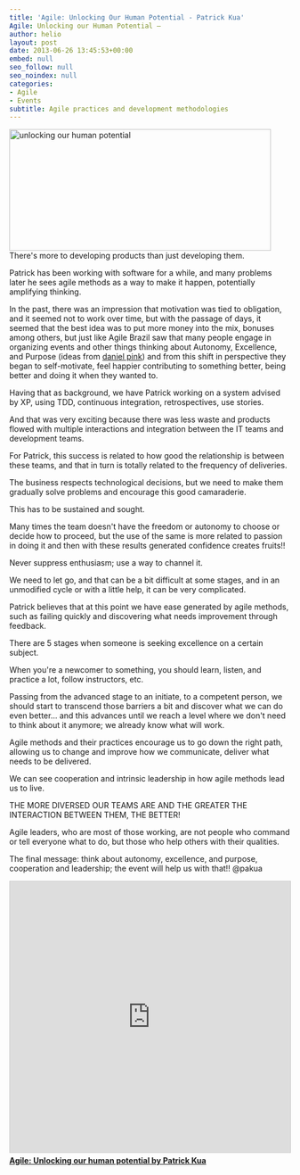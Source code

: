 ```yaml
---
title: 'Agile: Unlocking Our Human Potential - Patrick Kua'
Agile: Unlocking our Human Potential –
author: helio
layout: post
date: 2013-06-26 13:45:53+00:00
embed: null
seo_follow: null
seo_noindex: null
categories:
- Agile
- Events
subtitle: Agile practices and development methodologies
---
```


[<img class="aligncenter size-full wp-image-777" alt="unlocking our human potential" src="/uploads/2013/06/unlockingourhumanpotential.png" width="470" height="218" srcset="/uploads/2013/06/unlockingourhumanpotential.png 470w, /uploads/2013/06/unlockingourhumanpotential-300x139.png 300w" sizes="(max-width: 470px) 100vw, 470px" />][1] There's more to developing products than just developing them.

Patrick has been working with software for a while, and many problems later he sees agile methods as a way to make it happen, potentially amplifying thinking.

In the past, there was an impression that motivation was tied to obligation, and it seemed not to work over time, but with the passage of days, it seemed that the best idea was to put more money into the mix, bonuses among others, but just like Agile Brazil saw that many people engage in organizing events and other things thinking about Autonomy, Excellence, and Purpose (ideas from <a title="Dan pink site" href="http://www.danpink.com/" target="_blank">daniel pink</a>) and from this shift in perspective they began to self-motivate, feel happier contributing to something better, being better and doing it when they wanted to.

Having that as background, we have Patrick working on a system advised by XP, using TDD, continuous integration, retrospectives, use stories.

And that was very exciting because there was less waste and products flowed with multiple interactions and integration between the IT teams and development teams.

For Patrick, this success is related to how good the relationship is between these teams, and that in turn is totally related to the frequency of deliveries.

The business respects technological decisions, but we need to make them gradually solve problems and encourage this good camaraderie.

This has to be sustained and sought.

Many times the team doesn't have the freedom or autonomy to choose or decide how to proceed, but the use of the same is more related to passion in doing it and then with these results generated confidence creates fruits!!

Never suppress enthusiasm; use a way to channel it.

We need to let go, and that can be a bit difficult at some stages, and in an unmodified cycle or with a little help, it can be very complicated.

Patrick believes that at this point we have ease generated by agile methods, such as failing quickly and discovering what needs improvement through feedback.

There are 5 stages when someone is seeking excellence on a certain subject.

When you're a newcomer to something, you should learn, listen, and practice a lot, follow instructors, etc.

Passing from the advanced stage to an initiate, to a competent person, we should start to transcend those barriers a bit and discover what we can do even better... and this advances until we reach a level where we don't need to think about it anymore; we already know what will work.

Agile methods and their practices encourage us to go down the right path, allowing us to change and improve how we communicate, deliver what needs to be delivered.

We can see cooperation and intrinsic leadership in how agile methods lead us to live.

THE MORE DIVERSED OUR TEAMS ARE AND THE GREATER THE INTERACTION BETWEEN THEM, THE BETTER!

Agile leaders, who are most of those working, are not people who command or tell everyone what to do, but those who help others with their qualities.

The final message: think about autonomy, excellence, and purpose, cooperation and leadership; the event will help us with that!! @pakua <div style="margin-bottom: 20px;">
<iframe src="https://www.slideserve.com/embed/7318736"
        width="597" height="486" frameborder="0" marginwidth="0" marginheight="0"
        scrolling="no" style="border:1px solid #CCC; border-width:1px; margin-bottom:5px; max-width: 100%;"
        allowfullscreen></iframe>
<div style="margin-bottom:5px">
    <strong><a href="https://www.slideserve.com/thekua/agile-unlocking-our-human-potential-7318736" target="_blank">Agile: Unlocking our human potential by Patrick Kua</a></strong>
</div>
</div>

[1]: /uploads/2013/06/unlockingourhumanpotential.png